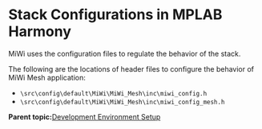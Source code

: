 # Stack Configurations in MPLAB Harmony

MiWi uses the configuration files to regulate the behavior of the stack.

The following are the locations of header files to configure the behavior of MiWi Mesh application:

-   `\src\config\default\MiWi\MiWi_Mesh\inc\miwi_config.h`
-   `\src\config\default\MiWi\MiWi_Mesh\inc\miwi_config_mesh.h`

**Parent topic:**[Development Environment Setup](GUID-27D31A89-CF8D-44E4-A100-71A539B403BF.md)

